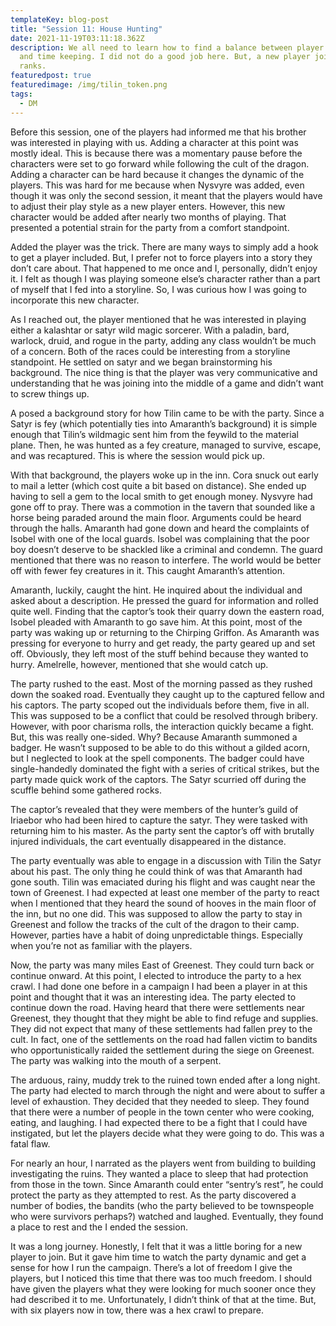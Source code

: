```yaml
---
templateKey: blog-post
title: "Session 11: House Hunting"
date: 2021-11-19T03:11:18.362Z
description: We all need to learn how to find a balance between player choice
  and time keeping. I did not do a good job here. But, a new player joins the
  ranks.
featuredpost: true
featuredimage: /img/tilin_token.png
tags:
  - DM
---
```

<!--StartFragment-->

Before this session, one of the players had informed me that his brother was interested in playing with us. Adding a character at this point was mostly ideal. This is because there was a momentary pause before the characters were set to go forward while following the cult of the dragon. Adding a character can be hard because it changes the dynamic of the players. This was hard for me because when Nysvyre was added, even though it was only the second session, it meant that the players would have to adjust their play style as a new player enters. However, this new character would be added after nearly two months of playing. That presented a potential strain for the party from a comfort standpoint.



Added the player was the trick. There are many ways to simply add a hook to get a player included. But, I prefer not to force players into a story they don’t care about. That happened to me once and I, personally, didn’t enjoy it. I felt as though I was playing someone else’s character rather than a part of myself that I fed into a storyline. So, I was curious how I was going to incorporate this new character.



As I reached out, the player mentioned that he was interested in playing either a kalashtar or satyr wild magic sorcerer. With a paladin, bard, warlock, druid, and rogue in the party, adding any class wouldn’t be much of a concern. Both of the races could be interesting from a storyline standpoint. He settled on satyr and we began brainstorming his background. The nice thing is that the player was very communicative and understanding that he was joining into the middle of a game and didn’t want to screw things up.



A posed a background story for how Tilin came to be with the party. Since a Satyr is fey (which potentially ties into Amaranth’s background) it is simple enough that Tilin’s wildmagic sent him from the feywild to the material plane. Then, he was hunted as a fey creature, managed to survive, escape, and was recaptured. This is where the session would pick up.



With that background, the players woke up in the inn. Cora snuck out early to mail a letter (which cost quite a bit based on distance). She ended up having to sell a gem to the local smith to get enough money. Nysvyre had gone off to pray. There was a commotion in the tavern that sounded like a horse being paraded around the main floor. Arguments could be heard through the halls. Amaranth had gone down and heard the complaints of Isobel with one of the local guards. Isobel was complaining that the poor boy doesn’t deserve to be shackled like a criminal and condemn. The guard mentioned that there was no reason to interfere. The world would be better off with fewer fey creatures in it. This caught Amaranth’s attention.



Amaranth, luckily, caught the hint. He inquired about the individual and asked about a description. He pressed the guard for information and rolled quite well. Finding that the captor’s took their quarry down the eastern road, Isobel pleaded with Amaranth to go save him. At this point, most of the party was waking up or returning to the Chirping Griffon. As Amaranth was pressing for everyone to hurry and get ready, the party geared up and set off. Obviously, they left most of the stuff behind because they wanted to hurry. Amelrelle, however, mentioned that she would catch up.



The party rushed to the east. Most of the morning passed as they rushed down the soaked road. Eventually they caught up to the captured fellow and his captors. The party scoped out the individuals before them, five in all. This was supposed to be a conflict that could be resolved through bribery. However, with poor charisma rolls, the interaction quickly became a fight. But, this was really one-sided. Why? Because Amaranth summoned a badger. He wasn’t supposed to be able to do this without a gilded acorn, but I neglected to look at the spell components. The badger could have single-handedly dominated the fight with a series of critical strikes, but the party made quick work of the captors. The Satyr scurried off during the scuffle behind some gathered rocks.



The captor’s revealed that they were members of the hunter’s guild of Iriaebor who had been hired to capture the satyr. They were tasked with returning him to his master. As the party sent the captor’s off with brutally injured individuals, the cart eventually disappeared in the distance.



The party eventually was able to engage in a discussion with Tilin the Satyr about his past. The only thing he could think of was that Amaranth had gone south. Tilin was emaciated during his flight and was caught near the town of Greenest. I had expected at least one member of the party to react when I mentioned that they heard the sound of hooves in the main floor of the inn, but no one did. This was supposed to allow the party to stay in Greenest and follow the tracks of the cult of the dragon to their camp. However, parties have a habit of doing unpredictable things. Especially when you’re not as familiar with the players.



Now, the party was many miles East of Greenest. They could turn back or continue onward. At this point, I elected to introduce the party to a hex crawl. I had done one before in a campaign I had been a player in at this point and thought that it was an interesting idea. The party elected to continue down the road. Having heard that there were settlements near Greenest, they thought that they might be able to find refuge and supplies. They did not expect that many of these settlements had fallen prey to the cult. In fact, one of the settlements on the road had fallen victim to bandits who opportunistically raided the settlement during the siege on Greenest. The party was walking into the mouth of a serpent.



The arduous, rainy, muddy trek to the ruined town ended after a long night. The party had elected to march through the night and were about to suffer a level of exhaustion. They decided that they needed to sleep. They found that there were a number of people in the town center who were cooking, eating, and laughing. I had expected there to be a fight that I could have instigated, but let the players decide what they were going to do. This was a fatal flaw.



For nearly an hour, I narrated as the players went from building to building investigating the ruins. They wanted a place to sleep that had protection from those in the town. Since Amaranth could enter “sentry’s rest”, he could protect the party as they attempted to rest. As the party discovered a number of bodies, the bandits (who the party believed to be townspeople who were survivors perhaps?) watched and laughed. Eventually, they found a place to rest and the I ended the session.



It was a long journey. Honestly, I felt that it was a little boring for a new player to join. But it gave him time to watch the party dynamic and get a sense for how I run the campaign. There’s a lot of freedom I give the players, but I noticed this time that there was too much freedom. I should have given the players what they were looking for much sooner once they had described it to me. Unfortunately, I didn’t think of that at the time. But, with six players now in tow, there was a hex crawl to prepare.



<!--EndFragment-->